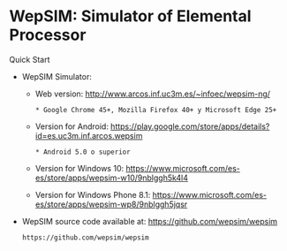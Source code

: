 # WepSIM: Simulator of Elemental Processor 
Quick Start

+ WepSIM Simulator:

   * Web version: http://www.arcos.inf.uc3m.es/~infoec/wepsim-ng/

         * Google Chrome 45+, Mozilla Firefox 40+ y Microsoft Edge 25+
   * Version for Android: https://play.google.com/store/apps/details?id=es.uc3m.inf.arcos.wepsim

         * Android 5.0 o superior
   * Version for Windows 10: https://www.microsoft.com/es-es/store/apps/wepsim-w10/9nblggh5k4l4
   * Version for Windows Phone 8.1: https://www.microsoft.com/es-es/store/apps/wepsim-wp8/9nblggh5jqsr

+ WepSIM source code available at: https://github.com/wepsim/wepsim

      https://github.com/wepsim/wepsim
